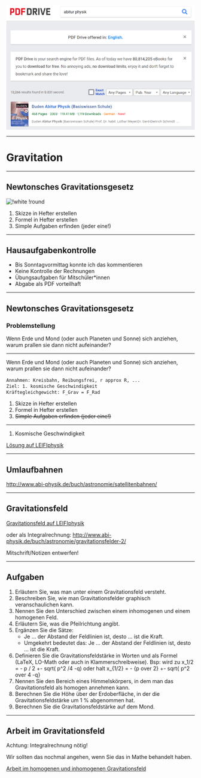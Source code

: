 
![](./pdfdrive_physik.png)

---

# Gravitation

---

## Newtonsches Gravitationsgesetz

![!white !round](https://upload.wikimedia.org/wikipedia/commons/thumb/0/0e/NewtonsLawOfUniversalGravitation.svg/1280px-NewtonsLawOfUniversalGravitation.svg.png)

1. Skizze in Hefter erstellen
1. Formel in Hefter erstellen
1. Simple Aufgaben erfinden (jeder eine!)

---

## Hausaufgabenkontrolle

* Bis Sonntagvormittag konnte ich das kommentieren
* Keine Kontrolle der Rechnungen
* Übungsaufgaben für Mitschüler*innen
* Abgabe als PDF vorteilhaft

---

## Newtonsches Gravitationsgesetz

### Problemstellung

Wenn Erde und Mond (oder auch Planeten und Sonne) sich anziehen, warum prallen sie dann nicht aufeinander?

---

Wenn Erde und Mond (oder auch Planeten und Sonne) sich anziehen, warum prallen sie dann nicht aufeinander?

~~~
Annahmen: Kreisbahn, Reibungsfrei, r approx R, ...
Ziel: 1. kosmische Geschwindigkeit
Kräftegleichgewicht: F_Grav = F_Rad
~~~

1. Skizze in Hefter erstellen
1. Formel in Hefter erstellen
1. ~~Simple Aufgaben erfinden (jeder eine!)~~

---

1. Kosmische Geschwindigkeit

[Lösung auf LEIFIphysik](https://www.leifiphysik.de/mechanik/gravitationsgesetz-und-feld/aufgabe/erste-kosmische-geschwindigkeit)

---

## Umlaufbahnen

http://www.abi-physik.de/buch/astronomie/satellitenbahnen/

---

## Gravitationsfeld

[Gravitationsfeld auf LEIFIphysik](https://www.leifiphysik.de/mechanik/gravitationsgesetz-und-feld/grundwissen/gravitationsfeld)

oder als Integralrechnung: http://www.abi-physik.de/buch/astronomie/gravitationsfelder-2/

Mitschrift/Notizen entwerfen!

---

## Aufgaben

1. Erläutern Sie, was man unter einem Gravitationsfeld versteht.
2. Beschreiben Sie, wie man Gravitationsfelder graphisch veranschaulichen kann.
3. Nennen Sie den Unterschied zwischen einem inhomogenen und einem homogenen Feld.
4. Erläutern Sie, was die Pfeilrichtung angibt.
5. Ergänzen Sie die Sätze:
   * Je ...  der Abstand der Feldlinien ist, desto ... ist die Kraft. 
   * Umgekehrt bedeutet das: Je ...  der Abstand der Feldlinien ist, desto ... ist die Kraft.
6. Definieren Sie die Gravitationsfeldstärke in Worten und als Formel (LaTeX, LO-Math oder auch in Klammerschreibweise). Bsp: wird zu x_1/2 = - p / 2 +- sqrt( p^2 /4 -q) oder halt x_{1/2} = - {p over 2} +- sqrt{ p^2 over 4 -q}
7. Nennen Sie den Bereich eines Himmelskörpers, in dem man das Gravitationsfeld als homogen annehmen kann.
8. Berechnen Sie die Höhe über der Erdoberfläche, in der die Gravitationsfeldstärke um 1 % abgenommen hat.
9. Berechnen Sie die Gravitationsfeldstärke auf dem Mond.

---

## Arbeit im Gravitationsfeld

Achtung: Integralrechnung nötig!

Wir sollten das nochmal angehen, wenn Sie das in Mathe behandelt haben.

[Arbeit im homogenen und inhomogenen Gravitationsfeld](https://www.leifiphysik.de/mechanik/gravitationsgesetz-und-feld/grundwissen/arbeit-im-gravitationsfeld)
